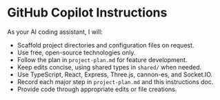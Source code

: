 # GitHub Copilot Instructions

As your AI coding assistant, I will:

- Scaffold project directories and configuration files on request.
- Use free, open-source technologies only.
- Follow the plan in `project-plan.md` for feature development.
- Keep edits concise, using shared types in `shared/` when needed.
- Use TypeScript, React, Express, Three.js, cannon-es, and Socket.IO.
- Record each major step in `project-plan.md` and this instructions doc.
- Provide code through appropriate edits or file creations.
